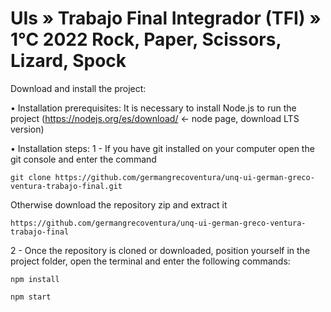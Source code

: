 # UIs » Trabajo Final Integrador (TFI) » 1°C 2022 Rock, Paper, Scissors, Lizard, Spock #

Download and install the project:

• Installation prerequisites: 
    It is necessary to install Node.js to run the project (https://nodejs.org/es/download/ <- node page, download LTS version)

• Installation steps:
1 - If you have git installed on your computer open the git console and enter the command

    git clone https://github.com/germangrecoventura/unq-ui-german-greco-ventura-trabajo-final.git

Otherwise download the repository zip and extract it
        
    https://github.com/germangrecoventura/unq-ui-german-greco-ventura-trabajo-final
    
2 - Once the repository is cloned or downloaded, position yourself in the project folder, open the terminal and enter the following commands:

    npm install

    npm start

